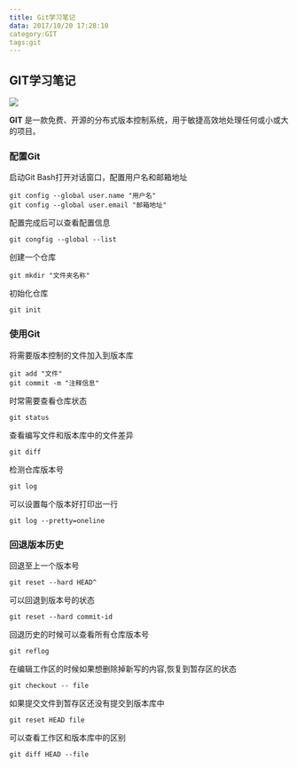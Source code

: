 ```yaml
---
title: Git学习笔记
data: 2017/10/20 17:28:10 
category:GIT
tags:git
---
```


## GIT学习笔记 ##

![](https://git-scm.com/images/logo@2x.png)

**GIT** 是一款免费、开源的分布式版本控制系统，用于敏捷高效地处理任何或小或大的项目。

### 配置Git ###
启动Git Bash打开对话窗口，配置用户名和邮箱地址

    git config --global user.name "用户名" 
    git config --global user.email "邮箱地址"

配置完成后可以查看配置信息

    git congfig --global --list

创建一个仓库

    git mkdir "文件夹名称"

初始化仓库

    git init

### 使用Git ###
将需要版本控制的文件加入到版本库

    git add "文件"
    git commit -m "注释信息"

时常需要查看仓库状态

    git status

查看编写文件和版本库中的文件差异

    git diff

检测仓库版本号

    git log

可以设置每个版本好打印出一行

    git log --pretty=oneline

### 回退版本历史 ###
回退至上一个版本号

    git reset --hard HEAD^

可以回退到版本号的状态

    git reset --hard commit-id

回退历史的时候可以查看所有仓库版本号

    git reflog

在编辑工作区的时候如果想删除掉新写的内容,恢复到暂存区的状态

    git checkout -- file

如果提交文件到暂存区还没有提交到版本库中

    git reset HEAD file

可以查看工作区和版本库中的区别
    
    git diff HEAD --file



